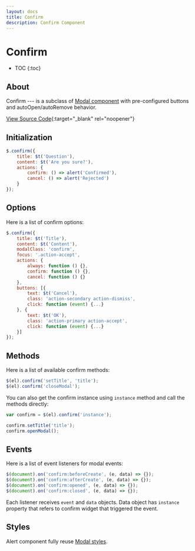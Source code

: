 ```yaml
---
layout: docs
title: Confirm
description: Confirm Component
---
```


# Confirm

* TOC
{:toc}

## About

Confirm --- is a subclass of [Modal component](modal) with pre-configured buttons
and autoOpen/autoRemove behavior.

[View Source Code](https://github.com/breezefront/module-breeze/blob/master/view/frontend/web/js/components/ui/confirm.js){:target="_blank" rel="noopener"}

## Initialization

```js
$.confirm({
    title: $t('Question'),
    content: $t('Are you sure?'),
    actions: {
        confirm: () => alert('Confirmed'),
        cancel: () => alert('Rejected')
    }
});
```

## Options

Here is a list of confirm options:

```js
$.confirm({
    title: $t('Title'),
    content: $t('Content'),
    modalClass: 'confirm',
    focus: '.action-accept',
    actions: {
        always: function () {},
        confirm: function () {},
        cancel: function () {}
    },
    buttons: [{
        text: $t('Cancel'),
        class: 'action-secondary action-dismiss',
        click: function (event) {...}
    }, {
        text: $t('OK'),
        class: 'action-primary action-accept',
        click: function (event) {...}
    }]
});
```

## Methods

Here is a list of available confirm methods:

```js
$(el).confirm('setTitle', 'title');
$(el).confirm('closeModal');
```

You can also get the confirm instance using `instance` method and call the
methods directly:

```js
var confirm = $(el).confirm('instance');

confirm.setTitle('title');
confirm.openModal();
```

## Events

Here is a list of event listeners for modal events:

```js
$(document).on('confirm:beforeCreate', (e, data) => {});
$(document).on('confirm:afterCreate', (e, data) => {});
$(document).on('confirm:opened', (e, data) => {});
$(document).on('confirm:closed', (e, data) => {});
```

Each listener receives `event` and `data` objects. Data object has `instance`
property that refers to confirm widget that triggered the event.

## Styles

Alert component fully reuse [Modal styles](modal#styles).

